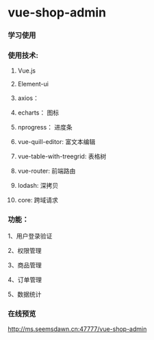 
# vue-shop-admin

### 学习使用

### 使用技术:

   1. Vue.js 

   2. Element-ui

   3. axios： 

   4. echarts： 图标

   5. nprogress： 进度条

   6. vue-quill-editor:  富文本编辑

   7. vue-table-with-treegrid: 表格树

   8. vue-router: 前端路由

   9. lodash: 深拷贝

   10. core: 跨域请求
    

### 功能：

1、用户登录验证

2、权限管理

3、商品管理

4、订单管理

5、数据统计

### 在线预览

http://ms.seemsdawn.cn:47777/vue-shop-admin